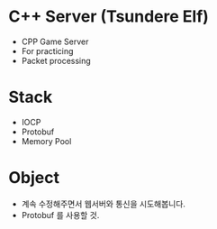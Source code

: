 # C++ Server (Tsundere Elf)
- CPP Game Server
- For practicing
- Packet processing

# Stack
- IOCP
- Protobuf
- Memory Pool

# Object
- 계속 수정해주면서 웹서버와 통신을 시도해봅니다.
- Protobuf 를 사용할 것.
